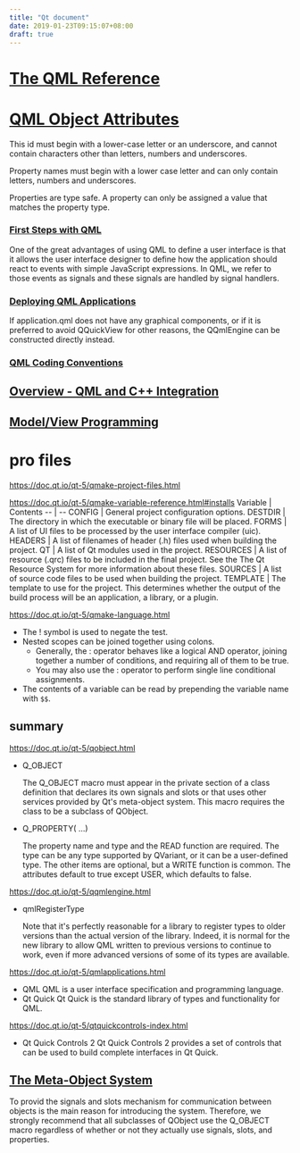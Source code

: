 ```yaml
---
title: "Qt document"
date: 2019-01-23T09:15:07+08:00
draft: true
---
```


# [The QML Reference](http://doc.qt.io/qt-5/qmlreference.html)

# [QML Object Attributes](http://doc.qt.io/qt-5/qtqml-syntax-objectattributes.html)

This id must begin with a lower-case letter or an underscore, and cannot contain characters other than letters, numbers and underscores.

Property names must begin with a lower case letter and can only contain letters, numbers and underscores.

Properties are type safe. A property can only be assigned a value that matches the property type.



### [First Steps with QML](https://doc.qt.io/qt-5/qmlfirststeps.html#)

One of the great advantages of using QML to define a user interface is that it allows the user interface designer to define how the application should react to events with simple JavaScript expressions. In QML, we refer to those events as signals and these signals are handled by signal handlers.

### [Deploying QML Applications](https://doc.qt.io/qt-5/qtquick-deployment.html)
If application.qml does not have any graphical components, or if it is preferred to avoid QQuickView for other reasons, the QQmlEngine can be constructed directly instead.

### [QML Coding Conventions](https://doc.qt.io/qt-5/qml-codingconventions.html)

## [Overview - QML and C++ Integration](https://doc.qt.io/qt-5/qtqml-cppintegration-overview.html#defining-qml-types-from-c)

## [Model/View Programming](https://doc.qt.io/qt-5/model-view-programming.html)


# pro files

<https://doc.qt.io/qt-5/qmake-project-files.html>

<https://doc.qt.io/qt-5/qmake-variable-reference.html#installs>
Variable | Contents
-- | --
CONFIG | General project configuration options.
DESTDIR | The directory in which the executable or binary file will be placed.
FORMS | A list of UI files to be processed by the user interface compiler (uic).
HEADERS | A list of filenames of header (.h) files used when building the project.
QT | A list of Qt modules used in the project.
RESOURCES | A list of resource (.qrc) files to be included in the final project. See the The Qt Resource System for more information about these files.
SOURCES | A list of source code files to be used when building the project.
TEMPLATE | The template to use for the project. This determines whether the output of the build process will be an application, a library, or a plugin. 

<https://doc.qt.io/qt-5/qmake-language.html>

- The ! symbol is used to negate the test. 
- Nested scopes can be joined together using colons.
    - Generally, the : operator behaves like a logical AND operator, joining together a number of conditions, and requiring all of them to be true. 
    - You may also use the : operator to perform single line conditional assignments. 
- The contents of a variable can be read by prepending the variable name with `$$`.


## summary
<https://doc.qt.io/qt-5/qobject.html>
- Q_OBJECT
  
    The Q_OBJECT macro must appear in the private section of a class definition that declares its own signals and slots or that uses other services provided by Qt's meta-object system.
    This macro requires the class to be a subclass of QObject.

- Q_PROPERTY( ...)
    
    The property name and type and the READ function are required. The type can be any type supported by QVariant, or it can be a user-defined type. The other items are optional, but a WRITE function is common. The attributes default to true except USER, which defaults to false.

<https://doc.qt.io/qt-5/qqmlengine.html>

- qmlRegisterType

    Note that it's perfectly reasonable for a library to register types to older versions than the actual version of the library. Indeed, it is normal for the new library to allow QML written to previous versions to continue to work, even if more advanced versions of some of its types are available.

<https://doc.qt.io/qt-5/qmlapplications.html>

- QML
    QML is a user interface specification and programming language. 
- Qt Quick
    Qt Quick is the standard library of types and functionality for QML.

<https://doc.qt.io/qt-5/qtquickcontrols-index.html>
- Qt Quick Controls 2 
    Qt Quick Controls 2 provides a set of controls that can be used to build complete interfaces in Qt Quick.

## [The Meta-Object System](https://doc.qt.io/qt-5/metaobjects.html)
To provid the signals and slots mechanism for communication between objects is the main reason for introducing the system.
Therefore, we strongly recommend that all subclasses of QObject use the Q_OBJECT macro regardless of whether or not they actually use signals, slots, and properties. 